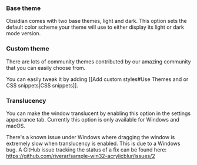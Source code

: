 ### Base theme

Obsidian comes with two base themes, light and dark. This option sets the default color scheme your theme will use to either display its light or dark mode version.

### Custom theme

There are lots of community themes contributed by our amazing community that you can easily choose from.

You can easily tweak it by adding [[Add custom styles#Use Themes and or CSS snippets|CSS snippets]].

### Translucency

You can make the window translucent by enabling this option in the settings appearance tab. Currently this option is only available for Windows and macOS.

There's a known issue under Windows where dragging the window is extremely slow when translucency is enabled. This is due to a Windows bug. A GitHub issue tracking the status of a fix can be found here: https://github.com/riverar/sample-win32-acrylicblur/issues/2
